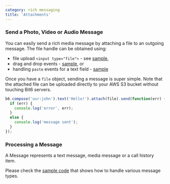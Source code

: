 ```yaml
---
category: rich messaging
title: 'Attachments'
---
```


### Send a Photo, Video or Audio Message

You can easily send a rich media message by attaching a file to an outgoing message. The file handle can be obtained using:

  - file upload `<input type="file">` - see [sample](https://github.com/bit6/bit6-js-sdk/blob/master/samples/demo/js/demo.js#L714),
  - drag and drop events - [sample](https://github.com/bit6/bit6-js-sdk/blob/master/samples/demo/js/demo.js#L723), or
  - handling `paste` events for a text field - [sample](https://github.com/bit6/bit6-js-sdk/blob/master/samples/demo/js/demo.js#L770)


Once you have a `file` object, sending a message is super simple. Note that the attached file can be uploaded directly to your AWS S3 bucket without touching Bit6 servers.

```js
b6.compose('usr:john').text('Hello!').attach(file).send(function(err) {
  if (err) {
    console.log('error', err);
  }
  else {
    console.log('message sent');
  }
});
```

### Processing a Message

A Message represents a text message, media message or a call history item.

Please check the [sample code](https://github.com/bit6/bit6-js-sdk/blob/master/samples/demo/js/demo.js#L219) that shows how to handle various message types.

